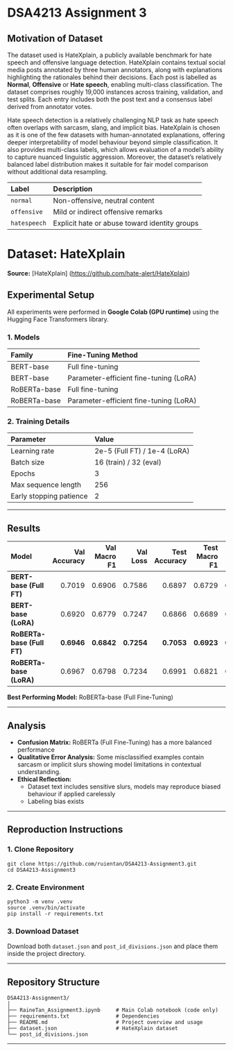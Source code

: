 # DSA4213 Assignment 3

## Motivation of Dataset
The dataset used is HateXplain, a publicly available benchmark for hate speech and offensive language detection. HateXplain contains textual social media posts annotated by three human annotators, along with explanations highlighting the rationales behind their decisions. Each post is labelled as **Normal**, **Offensive** or **Hate speech**, enabling multi-class classification. The dataset comprises roughly 19,000 instances across training, validation, and test splits. Each entry includes both the post text and a consensus label derived from annotator votes.

Hate speech detection is a relatively challenging NLP task as hate speech often overlaps with sarcasm, slang, and implicit bias. HateXplain is chosen as it is one of the few datasets with human-annotated explanations, offering deeper interpretability of model behaviour beyond simple classification. It also provides multi-class labels, which allows evaluation of a model’s ability to capture nuanced linguistic aggression. Moreover, the dataset’s relatively balanced label distribution makes it suitable for fair model comparison without additional data resampling. 

| Label | Description |
|:------|:------------|
| `normal` | Non-offensive, neutral content |
| `offensive` | Mild or indirect offensive remarks |
| `hatespeech` | Explicit hate or abuse toward identity groups |

# Dataset: HateXplain
**Source:** [HateXplain] (https://github.com/hate-alert/HateXplain) 

## Experimental Setup
All experiments were performed in **Google Colab (GPU runtime)** using the Hugging Face Transformers library.

### 1. Models
| Family | Fine-Tuning Method |
|:--------|:------------------|
| BERT-base | Full fine-tuning |
| BERT-base | Parameter-efficient fine-tuning (LoRA) |
| RoBERTa-base | Full fine-tuning |
| RoBERTa-base | Parameter-efficient fine-tuning (LoRA) |

### 2. Training Details
| Parameter | Value |
|:-----------|:------|
| Learning rate | 2e-5 (Full FT) / 1e-4 (LoRA) |
| Batch size | 16 (train) / 32 (eval) |
| Epochs | 3 |
| Max sequence length | 256 |
| Early stopping patience | 2 |

---

## Results
| Model | Val Accuracy | Val Macro F1 | Val Loss | Test Accuracy | Test Macro F1 | Test Loss |
|:------|-------------:|-------------:|---------:|--------------:|--------------:|----------:|
| **BERT-base (Full FT)** | 0.7019 | 0.6906 | 0.7586 | 0.6897 | 0.6729 | 0.7821 |
| **BERT-base (LoRA)** | 0.6920 | 0.6779 | 0.7247 | 0.6866 | 0.6689 | 0.7155 |
| **RoBERTa-base (Full FT)** | **0.6946** | **0.6842** | **0.7254** | **0.7053** | **0.6923** | **0.7166** |
| **RoBERTa-base (LoRA)** | 0.6967 | 0.6798 | 0.7234 | 0.6991 | 0.6821 | 0.7228 |

**Best Performing Model:** RoBERTa-base (Full Fine-Tuning)

---

## Analysis 
* **Confusion Matrix:** RoBERTa (Full Fine-Tuning) has a more balanced performance 
* **Qualitative Error Analysis:** Some misclassified examples contain sarcasm or implicit slurs showing  model limitations in contextual understanding.
* **Ethical Reflection:**
    * Dataset text includes sensitive slurs, models may reproduce biased behaviour if applied carelessly
    * Labeling bias exists

---

## Reproduction Instructions
### 1. Clone Repository
```
git clone https://github.com/ruientan/DSA4213-Assignment3.git
cd DSA4213-Assignment3
```

### 2. Create Environment
```
python3 -m venv .venv
source .venv/bin/activate
pip install -r requirements.txt
```

### 3. Download Dataset
Download both `dataset.json` and `post_id_divisions.json` and place them inside the project directory.

---

## Repository Structure
```
DSA4213-Assignment3/
│
├── RaineTan_Assignment3.ipynb     # Main Colab notebook (code only)
├── requirements.txt               # Dependencies
├── README.md                      # Project overview and usage
├── dataset.json                   # HateXplain dataset 
└── post_id_divisions.json
```

---
